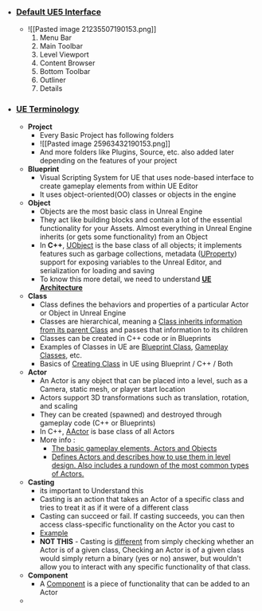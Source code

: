 
- ### [Default UE5 Interface](https://docs.unrealengine.com/5.1/en-US/unreal-editor-interface/)
	- ![[Pasted image 21235507190153.png]]
		1. Menu Bar
		2. Main Toolbar
		3. Level Viewport
		4. Content Browser
		5. Bottom Toolbar
		6. Outliner
		7. Details

- ### [UE Terminology](https://docs.unrealengine.com/5.1/en-US/unreal-engine-terminology)
	- **Project**
		- Every Basic Project has following folders
		- ![[Pasted image 25963432190153.png]]
		- And more folders like Plugins, Source, etc. also added later depending on the features of your project
	- **Blueprint**
		- Visual Scripting System for UE that uses node-based interface to create gameplay elements from within UE Editor
		- It uses object-oriented(OO) classes or objects in the engine
	- **Object**
		- Objects are the most basic class in Unreal Engine
		- They act like building blocks and contain a lot of the essential functionality for your Assets. Almost everything in Unreal Engine inherits (or gets some functionality) from an Object
		- In **C++**, <u>UObject</u> is the base class of all objects; it implements features such as garbage collections, metadata (<u>UProperty</u>) support for exposing variables to the Unreal Editor, and serialization for loading and saving
		- To know this more detail, we need to understand [**UE Architecture**](https://docs.unrealengine.com/5.1/en-US/programming-in-the-unreal-engine-architecture/)
	- **Class**
		- Class defines the behaviors and properties of a particular Actor or Object in Unreal Engine
		- Classes are hierarchical, meaning a <u>Class inherits information from its parent Class</u> and passes that information to its children
		- Classes can be created in C++ code or in Blueprints
		- Examples of Classes in UE are [Blueprint Class](https://docs.unrealengine.com/5.1/en-US/blueprint-class-assets-in-unreal-engine/), [Gameplay Classes](https://docs.unrealengine.com/5.1/en-US/gameplay-classes-in-unreal-engine/), etc.
		- Basics of [Creating Class](https://docs.unrealengine.com/5.1/en-US/class-creation-basics-in-unreal-engine/) in UE using Blueprint / C++ / Both
	- **Actor**
		- An Actor is any object that can be placed into a level, such as a Camera, static mesh, or player start location
		- Actors support 3D transformations such as translation, rotation, and scaling
		- They can be created (spawned) and destroyed through gameplay code (C++ or Blueprints)
		- In C++, <u>AActor</u> is base class of all Actors
		- More info :
			- [The basic gameplay elements, Actors and Objects](https://docs.unrealengine.com/5.1/en-US/actors-in-unreal-engine/) 
			- [Defines Actors and describes how to use them in level design. Also includes a rundown of the most common types of Actors.](https://docs.unrealengine.com/5.1/en-US/actors-and-geometry-in-unreal-engine/)
	- **Casting**
		- its important to Understand this
		- Casting is an action that takes an Actor of a specific class and tries to treat it as if it were of a different class
		- Casting can succeed or fail. If casting succeeds, you can then access class-specific functionality on the Actor you cast to
		- [Example](https://docs.unrealengine.com/5.1/en-US/unreal-engine-terminology/#casting)
		- **NOT THIS** - Casting is <u>different</u> from simply checking whether an Actor is of a given class, Checking an Actor is of a given class would simply return a binary (yes or no) answer, but wouldn't allow you to interact with any specific functionality of that class.
	- **Component**
		- A [Component](https://docs.unrealengine.com/5.1/en-US/unreal-engine-terminology/#component) is a piece of functionality that can be added to an Actor
	- 